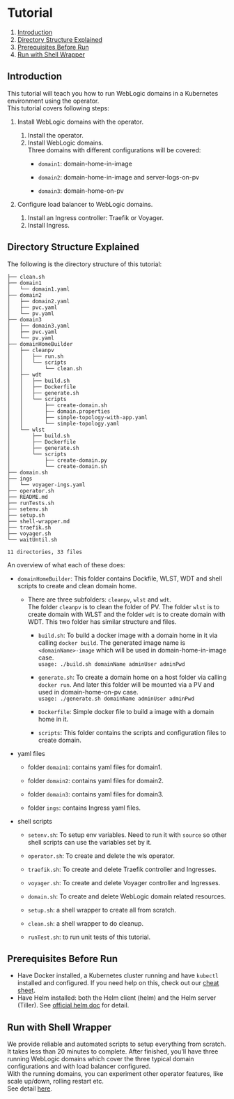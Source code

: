 # Tutorial

1. [Introduction](#introduction)
1. [Directory Structure Explained](#directory-structure-explained)
1. [Prerequisites Before Run](#prerequisites-before-run)
1. [Run with Shell Wrapper](#run-with-shell-wrapper)

## Introduction
This tutorial will teach you how to run WebLogic domains in a Kubernetes environment using the operator.  
This tutorial covers following steps:

1. Install WebLogic domains with the operator.
   1. Install the operator.
   1. Install WebLogic domains.  
   Three domains with different configurations will be covered:
      - `domain1`: domain-home-in-image 
   
      - `domain2`: domain-home-in-image and server-logs-on-pv
   
      - `domain3`: domain-home-on-pv
   
1. Configure load balancer to WebLogic domains.
   1. Install an Ingress controller: Traefik or Voyager.
   1. Install Ingress.

## Directory Structure Explained
The following is the directory structure of this tutorial:
```
├── clean.sh
├── domain1
│   └── domain1.yaml
├── domain2
│   ├── domain2.yaml
│   ├── pvc.yaml
│   └── pv.yaml
├── domain3
│   ├── domain3.yaml
│   ├── pvc.yaml
│   └── pv.yaml
├── domainHomeBuilder
│   ├── cleanpv
│   │   ├── run.sh
│   │   └── scripts
│   │       └── clean.sh
│   ├── wdt
│   │   ├── build.sh
│   │   ├── Dockerfile
│   │   ├── generate.sh
│   │   └── scripts
│   │       ├── create-domain.sh
│   │       ├── domain.properties
│   │       ├── simple-topology-with-app.yaml
│   │       └── simple-topology.yaml
│   └── wlst
│       ├── build.sh
│       ├── Dockerfile
│       ├── generate.sh
│       └── scripts
│           ├── create-domain.py
│           └── create-domain.sh
├── domain.sh
├── ings
│   └── voyager-ings.yaml
├── operator.sh
├── README.md
├── runTests.sh
├── setenv.sh
├── setup.sh
├── shell-wrapper.md
├── traefik.sh
├── voyager.sh
└── waitUntil.sh

11 directories, 33 files
```

An overview of what each of these does:
- `domainHomeBuilder`: This folder contains Dockfile, WLST, WDT  and shell scripts to create and clean domain home.
  - There are three subfolders: `cleanpv`, `wlst` and `wdt`.   
    The folder `cleanpv` is to clean the folder of PV.
    The folder `wlst` is to create domain with WLST and the folder `wdt` is to create domain with WDT. This two folder has similar structure and files.

    - `build.sh`: To build a docker image with a domain home in it via calling `docker build`. The generated image name is `<domainName>-image` which will be used in domain-home-in-image case.  
      `usage: ./build.sh domainName adminUser adminPwd`
    
    - `generate.sh`: To create a domain home on a host folder via calling `docker run`. And later this folder will be mounted via a PV and used in domain-home-on-pv case.  
      `usage: ./generate.sh domainName adminUser adminPwd`
    
    - `Dockerfile`: Simple docker file to build a image with a domain home in it.
  
    - `scripts`: This folder contains the scripts and configuration files to create domain.

- yaml files

  - folder `domain1`: contains yaml files for domain1.
  
  - folder `domain2`: contains yaml files for domain2.
  
  - folder `domain3`: contains yaml files for domain3.
  
  - folder `ings`: contains Ingress yaml files.
  
- shell scripts
  
  - `setenv.sh`: To setup env variables. Need to run it with `source` so other shell scripts can use the variables set by it.
  
  - `operator.sh`: To create and delete the wls operator.
  
  - `traefik.sh`: To create and delete Traefik controller and Ingresses.
  
  - `voyager.sh`: To create and delete Voyager controller and Ingresses.
  
  - `domain.sh`: To create and delete WebLogic domain related resources.
  
  - `setup.sh`: a shell wrapper to create all from scratch.
  
  - `clean.sh`: a shell wrapper to do cleanup.
  
  - `runTest.sh`: to run unit tests of this tutorial.
  
## Prerequisites Before Run
  - Have Docker installed, a Kubernetes cluster running and have `kubectl` installed and configured. If you need help on this, check out our [cheat sheet](../../site/k8s_setup.md).
  - Have Helm installed: both the Helm client (helm) and the Helm server (Tiller). See [official helm doc](https://github.com/helm/helm/blob/master/docs/install.md) for detail.

## Run with Shell Wrapper
We provide reliable and automated scripts to setup everything from scratch.  
It takes less than 20 minutes to complete. After finished, you'll have three running WebLogic domains which 
cover the three typical domain configurations and with load balancer configured.  
With the running domains, you can experiment other operator features, like scale up/down, rolling restart etc.  
See detail [here](shell-wrapper.md).
